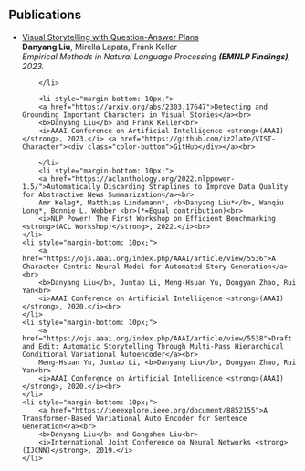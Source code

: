 ## Publications
<ul>
    	<li style="margin-bottom: 10px;">
		<a href="https://arxiv.org/abs/2303.17647">Visual Storytelling with Question-Answer Plans</a><br>
		<b>Danyang Liu</b>, Mirella Lapata, Frank Keller<br>
		<i>Empirical Methods in Natural Language Processing <strong>(EMNLP Findings)</strong>, 2023.</i><br>
            
        </li>
    
    	<li style="margin-bottom: 10px;">
		<a href="https://arxiv.org/abs/2303.17647">Detecting and Grounding Important Characters in Visual Stories</a><br>
		<b>Danyang Liu</b> and Frank Keller<br>
		<i>AAAI Conference on Artificial Intelligence <strong>(AAAI)</strong>, 2023.</i> <a href="https://github.com/iz2late/VIST-Character"><div class="color-button">GitHub</div></a><br>
            
        </li>
    	<li style="margin-bottom: 10px;">
		<a href="https://aclanthology.org/2022.nlppower-1.5/">Automatically Discarding Straplines to Improve Data Quality for Abstractive News Summarization</a><br>
		Amr Keleg*, Matthias Lindemann*, <b>Danyang Liu*</b>, Wanqiu Long*, Bonnie L. Webber <br>(*=Equal contribution)<br>
		<i>NLP Power! The First Workshop on Efficient Benchmarking <strong>(ACL Workshop)</strong>, 2022.</i><br>
	</li>
	<li style="margin-bottom: 10px;">
		<a href="https://ojs.aaai.org/index.php/AAAI/article/view/5536">A Character-Centric Neural Model for Automated Story Generation</a><br>
		<b>Danyang Liu</b>, Juntao Li, Meng-Hsuan Yu, Dongyan Zhao, Rui Yan<br>
		<i>AAAI Conference on Artificial Intelligence <strong>(AAAI)</strong>, 2020.</i><br>
	</li>
	<li style="margin-bottom: 10px;">
		<a href="https://ojs.aaai.org/index.php/AAAI/article/view/5538">Draft and Edit: Automatic Storytelling Through Multi-Pass Hierarchical Conditional Variational Autoencoder</a><br>
		Meng-Hsuan Yu, Juntao Li, <b>Danyang Liu</b>, Dongyan Zhao, Rui Yan<br>
		<i>AAAI Conference on Artificial Intelligence <strong>(AAAI)</strong>, 2020.</i><br>
	</li>
	<li style="margin-bottom: 10px;">
		<a href="https://ieeexplore.ieee.org/document/8852155">A Transformer-Based Variational Auto Encoder for Sentence Generation</a><br>
		<b>Danyang Liu</b> and Gongshen Liu<br>
		<i>International Joint Conference on Neural Networks <strong>(IJCNN)</strong>, 2019.</i>
	</li>
</ul>
